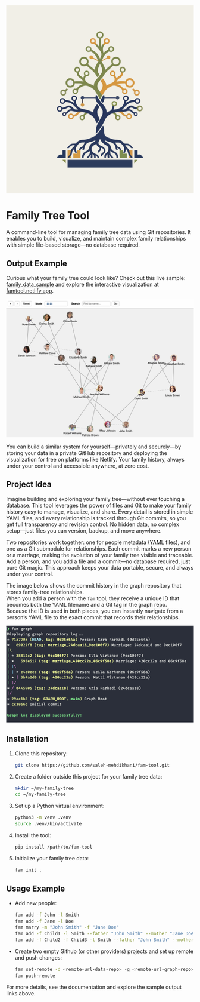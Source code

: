 ![Project Logo](doc/img/logo.svg)

# Family Tree Tool

A command-line tool for managing family tree data using Git repositories. It enables you to build, visualize, and maintain complex family relationships with simple file-based storage—no database required.

## Output Example

Curious what your family tree could look like? Check out this live sample: [family_data_sample](https://github.com/saleh-mehdikhani/family_data_sample) and explore the interactive visualization at [famtool.netlify.app](https://famtool.netlify.app/).

![Sample Website Screenshot](doc/img/famtool_web.png)

You can build a similar system for yourself—privately and securely—by storing your data in a private GitHub repository and deploying the visualization for free on platforms like Netlify. Your family history, always under your control and accessible anywhere, at zero cost.

## Project Idea

Imagine building and exploring your family tree—without ever touching a database. This tool leverages the power of files and Git to make your family history easy to manage, visualize, and share. Every detail is stored in simple YAML files, and every relationship is tracked through Git commits, so you get full transparency and revision control. No hidden data, no complex setup—just files you can version, backup, and move anywhere.

Two repositories work together: one for people metadata (YAML files), and one as a Git submodule for relationships. Each commit marks a new person or a marriage, making the evolution of your family tree visible and traceable. Add a person, and you add a file and a commit—no database required, just pure Git magic. This approach keeps your data portable, secure, and always under your control.

The image below shows the commit history in the graph repository that stores family-tree relationships.  
When you add a person with the `fam` tool, they receive a unique ID that becomes both the YAML filename and a Git tag in the graph repo.  
Because the ID is used in both places, you can instantly navigate from a person’s YAML file to the exact commit that records their relationships.

![Sample Website Screenshot](doc/img/fam_graph.png)

## Installation

1. Clone this repository:
   ```bash
   git clone https://github.com/saleh-mehdikhani/fam-tool.git
   ```
2. Create a folder outside this project for your family tree data:
   ```bash
   mkdir ~/my-family-tree
   cd ~/my-family-tree
   ```
3. Set up a Python virtual environment:
   ```bash
   python3 -m venv .venv
   source .venv/bin/activate
   ```
4. Install the tool:
   ```bash
   pip install /path/to/fam-tool
   ```
5. Initialize your family tree data:
   ```bash
   fam init .
   ```

## Usage Example

- Add new people:
  ```bash
  fam add -f John -l Smith
  fam add -f Jane -l Doe
  fam marry -m "John Smith" -f "Jane Doe"
  fam add -f Child1 -l Smith --father "John Smith" --mother "Jane Doe"
  fam add -f Child2 -f Child3 -l Smith --father "John Smith" --mother "Jane Doe"
  ```
- Create two empty Github (or other providers) projects and set up remote and push changes:
  ```bash
  fam set-remote -d <remote-url-data-repo> -g <remote-url-graph-repo>
  fam push-remote
  ```

For more details, see the documentation and explore the sample output links above.
